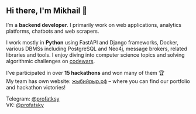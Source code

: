 ## Hi there, I'm Mikhail 👋

I’m a **backend developer**. I primarily work on web applications, analytics platforms, chatbots and web scrapers. 

I work mostly in **Python** using FastAPI and Django frameworks, Docker, various DBMSs including PostgreSQL and Neo4j, message brokers, related libraries and tools. I enjoy diving into computer science topics and solving algorithmic challenges on [codewars](https://codewars.com/users/profatsky).

I've participated in over **15 hackathons** and won many of them 🏆  
My team has own website: [жыбийрыр.рф](https://жыбийрыр.рф) – where you can find our portfolio and hackathon victories!

Telegram: [@profatksy](https://t.me/profatsky)  
VK: [@profatsky](https://vk.com/profatsky)
